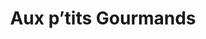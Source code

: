 ---
title: "Aux p’tits Gourmands"
url: /saint-leonard-de-noblat/aux-ptits-gourmands/
shop: boucherie
---